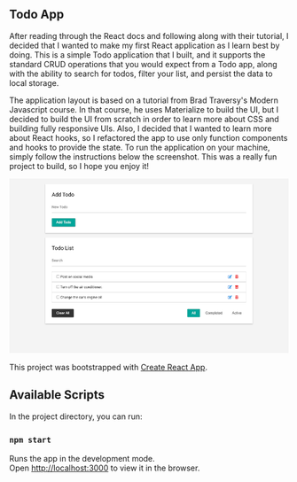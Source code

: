 ## Todo App

After reading through the React docs and following along with their tutorial, I decided that I wanted
to make my first React application as I learn best by doing. This is a simple Todo application that I built, and it supports the standard CRUD operations that you would expect from a Todo app, along with the ability to search for todos, filter your list, and persist the data to local storage.

The application layout is based on a tutorial from Brad Traversy's Modern Javascript course. In that course, he uses Materialize to build the UI, but I decided to build the UI from scratch in order to learn more about CSS and building fully responsive UIs. Also, I decided that I wanted to learn more about React hooks, so I refactored the app to use only function components and hooks to provide the state. To run the application on your machine, simply follow the instructions below the screenshot. This was a really fun project to build, so I hope you enjoy it!

![Image of Todo App](https://github.com/EricMontague/React-Todo-App/blob/master/src/todo_app_screenshot.png)

This project was bootstrapped with [Create React App](https://github.com/facebook/create-react-app).

## Available Scripts

In the project directory, you can run:

### `npm start`

Runs the app in the development mode.<br />
Open [http://localhost:3000](http://localhost:3000) to view it in the browser.
